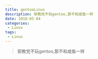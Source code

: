 ```yaml
---
title: gentooLinux
description: 邪教党不玩gentoo,那不和咸鱼一样
date: 2018-05-04
categories:
 - Linux
tags:
 - Linux
---
```


> 邪教党不玩gentoo,那不和咸鱼一样


<!-- more -->
